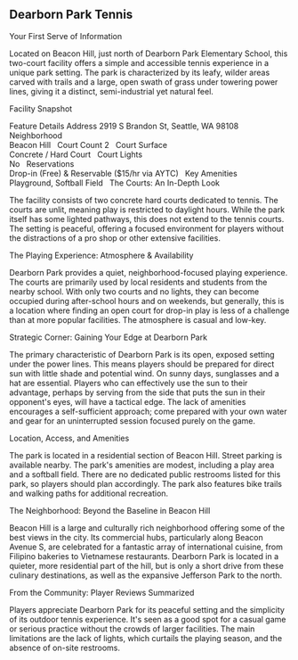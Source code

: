 ## Dearborn Park Tennis

Your First Serve of Information

Located on Beacon Hill, just north of Dearborn Park Elementary School, this two-court facility offers a simple and accessible tennis experience in a unique park setting. The park is characterized by its leafy, wilder areas carved with trails and a large, open swath of grass under towering power lines, giving it a distinct, semi-industrial yet natural feel.   

Facility Snapshot

Feature	Details
Address	
2919 S Brandon St, Seattle, WA 98108    
Neighborhood	
Beacon Hill    
Court Count	
2    
Court Surface	
Concrete / Hard Court    
Court Lights	
No    
Reservations	
Drop-in (Free) & Reservable ($15/hr via AYTC)    
Key Amenities	
Playground, Softball Field    
The Courts: An In-Depth Look

The facility consists of two concrete hard courts dedicated to tennis. The courts are unlit, meaning play is restricted to daylight hours. While the park itself has some lighted pathways, this does not extend to the tennis courts. The setting is peaceful, offering a focused environment for players without the distractions of a pro shop or other extensive facilities.   

The Playing Experience: Atmosphere & Availability

Dearborn Park provides a quiet, neighborhood-focused playing experience. The courts are primarily used by local residents and students from the nearby school. With only two courts and no lights, they can become occupied during after-school hours and on weekends, but generally, this is a location where finding an open court for drop-in play is less of a challenge than at more popular facilities. The atmosphere is casual and low-key.

Strategic Corner: Gaining Your Edge at Dearborn Park

The primary characteristic of Dearborn Park is its open, exposed setting under the power lines. This means players should be prepared for direct sun with little shade and potential wind. On sunny days, sunglasses and a hat are essential. Players who can effectively use the sun to their advantage, perhaps by serving from the side that puts the sun in their opponent's eyes, will have a tactical edge. The lack of amenities encourages a self-sufficient approach; come prepared with your own water and gear for an uninterrupted session focused purely on the game.   

Location, Access, and Amenities

The park is located in a residential section of Beacon Hill. Street parking is available nearby. The park's amenities are modest, including a play area and a softball field. There are no dedicated public restrooms listed for this park, so players should plan accordingly. The park also features bike trails and walking paths for additional recreation.   

The Neighborhood: Beyond the Baseline in Beacon Hill

Beacon Hill is a large and culturally rich neighborhood offering some of the best views in the city. Its commercial hubs, particularly along Beacon Avenue S, are celebrated for a fantastic array of international cuisine, from Filipino bakeries to Vietnamese restaurants. Dearborn Park is located in a quieter, more residential part of the hill, but is only a short drive from these culinary destinations, as well as the expansive Jefferson Park to the north.   

From the Community: Player Reviews Summarized

Players appreciate Dearborn Park for its peaceful setting and the simplicity of its outdoor tennis experience. It's seen as a good spot for a casual game or serious practice without the crowds of larger facilities. The main limitations are the lack of lights, which curtails the playing season, and the absence of on-site restrooms.
